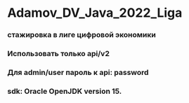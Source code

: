 # Adamov_DV_Java_2022_Liga
### стажировка в лиге цифровой экономики
### Использовать только api/v2
### Для admin/user пароль к api: password
### sdk: Oracle OpenJDK version 15.
